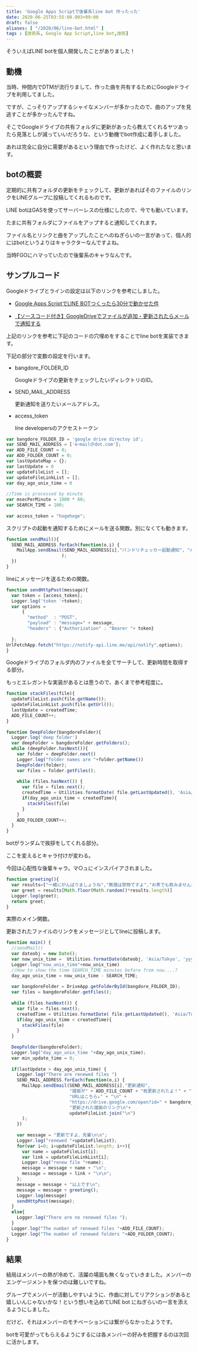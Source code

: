 ```yaml
---
title: 'Google Apps Scriptで後輩系line bot 作ったった'
date: 2020-06-25T03:55:00.003+09:00
draft: false
aliases: [ "/2020/06/line-bot.html" ]
tags : [技術系, Google App Script,line bot,技術]
---
```



そういえばLINE botを個人開発したことがありました！



## 動機[](#動機 "動機")


当時、仲間内でDTMが流行りまして、作った曲を共有するためにGoogleドライブを利用してました。

ですが、こっそりアップするシャイなメンバーが多かったので、曲のアップを見逃すことが多かったんですね。

そこでGoogleドライブの共有フォルダに更新があったら教えてくれるヤツあったら見落としが減っていいだろうな、という動機でbot作成に着手しました。

あれは完全に自分に需要があるという理由で作ったけど、よく作れたなと思います。

## botの概要[](#botの概要 "botの概要")


定期的に共有フォルダの更新をチェックして、更新があればそのファイルのリンクをLINEグループに投稿してくれるものです。

LINE botはGASを使ってサーバーレスの仕様にしたので、今でも動いています。

たまに共有フォルダにファイルをアップすると通知してくれます。

ファイル名とリンクと曲をアップしたことへのねぎらいの一言があって、個人的にはbotというよりはキャラクターなんですよね。

当時FGOにハマっていたので後輩系のキャラなんです。

## サンプルコード[](#サンプルコード "サンプルコード")


Googleドライブとラインの設定は以下のリンクを参考にしました。

*   [Google Apps ScriptでLINE BOTつくったら30分で動かせた件](https://qiita.com/hakshu/items/55c2584cf82718f47464)
    
*   [【ソースコード付き】GoogleDriveでファイルが追加・更新されたらメールで通知する](https://boomin.yokohama/archives/797)
    

上記のリンクを参考に下記のコードの穴埋めをすることでline botを実装できます。

下記の部分で変数の設定を行います。

*   bangdore\_FOLDER\_ID
    
    Googleドライブの更新をチェックしたいディレクトリのID。
    

*   SEND\_MAIL\_ADDRESS
    
    更新通知を送りたいメールアドレス。
    
*   access\_token
    
    line developersのアクセストークン
    

```js
var bangdore_FOLDER_ID = 'google drive directoy id';  
var SEND_MAIL_ADDRESS = ['eｰmail＠dot.com'];  
var ADD_FILE_COUNT = 0;  
var ADD_FOLDER_COUNT = 0;  
var lastUpdateMap = {};  
var lastUpdate = 0  
var updateFileList = [];  
var updateFileLinkList = [];  
var day_ago_unix_time = 0  
  
//Time is processed by minute  
var msecPerMinute = 1000 * 60;  
var SEARCH_TIME = 100;  
  
var access_token = "hogehoge";  

```

スクリプトの起動を通知するためにメールを送る関数。別になくても動きます。

```js
function sendMail(){  
  SEND_MAIL_ADDRESS.forEach(function(o,i) {  
    MailApp.sendEmail(SEND_MAIL_ADDRESS[i],"バンドリチェッカー起動通知", "run bandre checker"  
                     );  
  })  
}
```

lineにメッセージを送るための関数。

```js
function sendHttpPost(message){  
  var token = [access_token];  
  Logger.log('token '+token);  
  var options =  
      {  
        "method"  : "POST",  
        "payload" : "message=" + message,  
        "headers" : {"Authorization" : "Bearer "+ token}  
  
  };  
UrlFetchApp.fetch("https://notify-api.line.me/api/notify",options);  
}  

```

Googleドライブのフォルダ内のファイルを全てサーチして、更新時間を取得する部分。

もっとエレガントな実装があるとは思うので、あくまで参考程度に。

```js
function stackFiles(file){  
  updateFileList.push(file.getName());  
  updateFileLinkList.push(file.getUrl());  
  lastUpdate = createdTime;  
  ADD_FILE_COUNT++;  
}  
  
function DeepFolder(bangdoreFolder){  
  Logger.log('deep folder')  
  var deepFolder = bangdoreFolder.getFolders();  
  while (deepFolder.hasNext()){  
    var folder = deepFolder.next()  
    Logger.log("folder names are "+folder.getName())  
    DeepFolder(folder);  
    var files = folder.getFiles();  
  
    while (files.hasNext()) {  
      var file = files.next();  
      createdTime = Utilities.formatDate( file.getLastUpdated(), 'Asia/Tokyo', 'yyyyMMddHHmm');  
      if(day_ago_unix_time < createdTime){  
        stackFiles(file)  
      }  
    }  
    ADD_FOLDER_COUNT++;  
  }  
}
```

botがランダムで挨拶をしてくれる部分。

ここを変えるとキャラ付けが変わる。

今回は心配性な後輩キャラ。マ○ュにインスパイアされました。

```js
function greeting(){  
  var results=["一緒にがんばりましょうね","無理は禁物ですよ","お茶でも飲みませんか？","私はちゃんと分かってますから","食事はきちんと取りましょうね","頑張ってますね","いい加減にしましょうね？"];  
  var greet = results[Math.floor(Math.random()*results.length)]  
  Logger.log(greet);  
  return greet;  
}
```

実際のメイン関数。

更新されたファイルのリンクをメッセージとしてlineに投稿します。

```js
function main() {  
  //sendMail()  
  var dateobj = new Date();  
  var now_unix_time =  Utilities.formatDate(dateobj, 'Asia/Tokyo', 'yyyyMMddHHmm');  
  Logger.log("now_unix_time"+now_unix_time)  
  //How to show the time SEARCH_TIME minutes before from now....?  
  day_ago_unix_time = now_unix_time - SEARCH_TIME;  
  
  var bangdoreFolder = DriveApp.getFolderById(bangdore_FOLDER_ID);  
  var files = bangdoreFolder.getFiles();    
  
  while (files.hasNext()) {  
    var file = files.next();  
    createdTime = Utilities.formatDate( file.getLastUpdated(), 'Asia/Tokyo', 'yyyyMMddHHmm');  
    if(day_ago_unix_time < createdTime){  
      stackFiles(file)  
    }      
  }  
  
  DeepFolder(bangdoreFolder);  
  Logger.log("day_ago_unix_time "+day_ago_unix_time);  
  var min_update_time = 0;  
  
  if(lastUpdate > day_ago_unix_time) {  
    Logger.log("There are renewed files ")  
    SEND_MAIL_ADDRESS.forEach(function(o,i) {  
      MailApp.sendEmail(SEND_MAIL_ADDRESS[i],"更新通知",  
                        "譜面が" + ADD_FILE_COUNT + "枚更新されたよ！" + "\n\n" +  
                        "URLはこちら↓" + "\n" +  
                        "https://drive.google.com/open?id=" + bangdore_FOLDER_ID + "\n\n" +  
                        "更新された譜面のリンク\n"+  
                        updateFileList.join("\n")  
      );  
    })  
  
    var message = "更新ですよ、先輩\n\n";  
    Logger.log("renewed "+updateFileList);  
    for(var i=0; i<updateFileList.length; i++){  
      var name = updateFileList[i];  
      var link = updateFileLinkList[i];  
      Logger.log("renew file "+name);  
      message = message + name + "\n";  
      message = message + link + "\n\n";  
    };  
    message = message + "以上です\n";  
    message = message + greeting();  
    Logger.log(message)  
    sendHttpPost(message);  
  }  
  else{  
    Logger.log("There are no renewed files ");  
  }  
  Logger.log("The number of renewed files "+ADD_FILE_COUNT);  
  Logger.log("The number of renewed folders "+ADD_FOLDER_COUNT);  
}  

```

## 結果[](#結果 "結果")


結局はメンバーの熱が冷めて、活躍の場面も無くなっていきました。メンバーのエンゲージメントを保つのは難しいですね。

グループでメンバーが活動しやすいように、作曲に対してリアクションがあると嬉しいんじゃないかな！という想いを込めてLINE bot にねぎらいの一言を添えるようにしました。

だけど、それはメンバーのモチベーションには繋がらなかったようです。

botを可愛がってもらえるようにするには各メンバーの好みを把握するのは次回に活かします。
